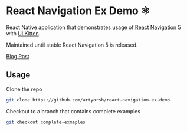 # React Navigation Ex Demo ⚛️

React Native application that demonstrates usage of [React Navigation 5][link:react-navigation-ex] with [UI Kitten][link:ui-kitten]. 

Maintained until stable React Navigation 5 is released.

[Blog Post][link:blog-post]

## Usage

Clone the repo
```bash
git clone https://github.com/artyorsh/react-navigation-ex-demo
```

Checkout to a branch that contains complete examples
```bash
git checkout complete-exmaples
```

[link:react-navigation-ex]: https://github.com/react-navigation/navigation-ex
[link:ui-kitten]: https://github.com/akveo/react-native-ui-kitten
[link:blog-post]: https://reactnavigation.org/blog/2019/11/04/using-react-navigation-5-with-ui-kitten.html
